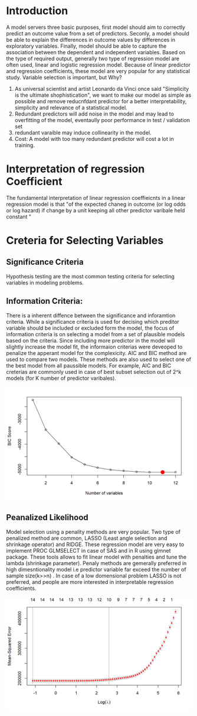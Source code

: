 # Introduction
A model servers three basic purposes, first model should aim to correctly predict an outcome value from a set of predictors. Seconly, a model should be able to explain
the differences in outcome values by differences in exploratory variables. Finally, model should be able to capture the association between the dependent and independent variables. Based on the type of required output, generally two type of regression model are often used, linear and logistic regression model. Because of linear predictor and regression coefficients, these model are very popular for any statistical study. 
Variable selection is important, but Why?
1. As universal scientist and artist Leonardo da Vinci once said "Simplicity is the ultimate shophistication", we want to make our model as simple as possible and remove reducnfdant predictor for a better interpretability, simplicity and relevance of a statistical model.
2. Redundant predictors will add noise in the model and may lead to overfitting of the model, eventaully poor performance in test / validation set
3. redundant varaible may induce collinearity in the model.
4. Cost: A model with too many redundant predictor will cost a lot in training.

# Interpretation of regression Coefficient
The fundamental interpretation of linear regression coeffieicnts in a linear regression model is that "of the expected chaneg in outcome (or log odds or log hazard) if change by a unit keeping all other predictor varibale held constant "

# Creteria for Selecting Variables

## Significance Criteria
Hypothesis testing are the most common testing criteria for selecting variables in modeling problems. 

## Information Criteria:
There is a inherent diffence between the significance and inforamtion criteria. While a significance criteria is used for decising which preditor variable should be included or excluded form the model, the focus of information criteria is on selecting a model from a set of plausible models based on the criteria. Since including more predictor in the model will slightly increase the model fit, the informaion criterias were deveoped to penalize the apperant model for the complexicity. 
AIC and BIC method are used to compare two models. These methods are also used to select one of the best model from all paussible models. For example, AIC and BIC creterias are commonly used in case of best subset selection out of 2^k models (for K number of predictor varibales).

<img
  src="/docs/assets/bic.png"
  style="display: inline-block; margin: 0 auto; max-width: auto">

## Peanalized Likelihood
Model selection using a penality methods are very popular. Two type of penalized method are common, LASSO (Least angle selection and shrinkage operator) and RIDGE. These regression model are very easy to implement PROC GLMSELECT in case of SAS and in R using glmnet package. These tools allows to fit linear model with penalties and tune the lambda (shrinkage parameter). 
Penaly methods are gemerally preferred in high dimesntionality model i.e predictor variable far exceed the number of sample size(k>>n) . In case of a low domensional problem  LASSO is not preferred, and people are more interested in interpretable regression coefficients. 

<img
  src="/docs/assets/lambda.png"
  style="display: inline-block; margin: 0 auto; max-width: auto">
  
